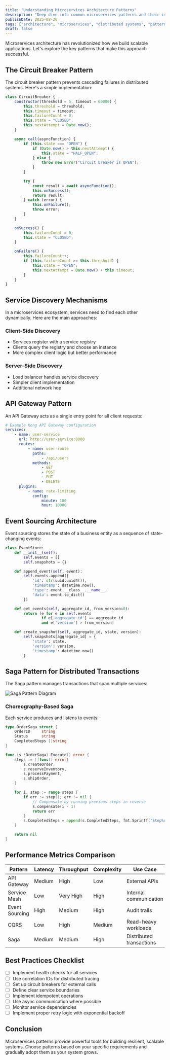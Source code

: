 ```yaml
---
title: "Understanding Microservices Architecture Patterns"
description: "Deep dive into common microservices patterns and their implementation strategies"
publishDate: 2025-08-20
tags: ["architecture", "microservices", "distributed systems", "patterns"]
draft: false
---
```


Microservices architecture has revolutionized how we build scalable applications. Let's explore the key patterns that make this approach successful.

## The Circuit Breaker Pattern

The circuit breaker pattern prevents cascading failures in distributed systems. Here's a simple implementation:

```javascript
class CircuitBreaker {
    constructor(threshold = 5, timeout = 60000) {
        this.threshold = threshold;
        this.timeout = timeout;
        this.failureCount = 0;
        this.state = "CLOSED";
        this.nextAttempt = Date.now();
    }

    async call(asyncFunction) {
        if (this.state === "OPEN") {
            if (Date.now() > this.nextAttempt) {
                this.state = "HALF_OPEN";
            } else {
                throw new Error("Circuit breaker is OPEN");
            }
        }

        try {
            const result = await asyncFunction();
            this.onSuccess();
            return result;
        } catch (error) {
            this.onFailure();
            throw error;
        }
    }

    onSuccess() {
        this.failureCount = 0;
        this.state = "CLOSED";
    }

    onFailure() {
        this.failureCount++;
        if (this.failureCount >= this.threshold) {
            this.state = "OPEN";
            this.nextAttempt = Date.now() + this.timeout;
        }
    }
}
```

## Service Discovery Mechanisms

In a microservices ecosystem, services need to find each other dynamically. Here are the main approaches:

### Client-Side Discovery

- Services register with a service registry
- Clients query the registry and choose an instance
- More complex client logic but better performance

### Server-Side Discovery

- Load balancer handles service discovery
- Simpler client implementation
- Additional network hop

## API Gateway Pattern

An API Gateway acts as a single entry point for all client requests:

```yaml
# Example Kong API Gateway configuration
services:
    - name: user-service
      url: http://user-service:8080
      routes:
          - name: user-route
            paths:
                - /api/users
            methods:
                - GET
                - POST
                - PUT
                - DELETE
      plugins:
          - name: rate-limiting
            config:
                minute: 100
                hour: 10000
```

## Event Sourcing Architecture

Event sourcing stores the state of a business entity as a sequence of state-changing events:

```python
class EventStore:
    def __init__(self):
        self.events = []
        self.snapshots = {}

    def append_event(self, event):
        self.events.append({
            'id': str(uuid.uuid4()),
            'timestamp': datetime.now(),
            'type': event.__class__.__name__,
            'data': event.to_dict()
        })

    def get_events(self, aggregate_id, from_version=0):
        return [e for e in self.events
                if e['aggregate_id'] == aggregate_id
                and e['version'] > from_version]

    def create_snapshot(self, aggregate_id, state, version):
        self.snapshots[aggregate_id] = {
            'state': state,
            'version': version,
            'timestamp': datetime.now()
        }
```

## Saga Pattern for Distributed Transactions

The Saga pattern manages transactions that span multiple services:

![Saga Pattern Diagram](https://example.com/saga-pattern.png)

### Choreography-Based Saga

Each service produces and listens to events:

```go
type OrderSaga struct {
    OrderID     string
    Status      string
    CompletedSteps []string
}

func (s *OrderSaga) Execute() error {
    steps := []func() error{
        s.createOrder,
        s.reserveInventory,
        s.processPayment,
        s.shipOrder,
    }

    for i, step := range steps {
        if err := step(); err != nil {
            // Compensate by running previous steps in reverse
            s.compensate(i - 1)
            return err
        }
        s.CompletedSteps = append(s.CompletedSteps, fmt.Sprintf("Step%d", i))
    }

    return nil
}
```

## Performance Metrics Comparison

| Pattern        | Latency | Throughput | Complexity | Use Case                 |
| -------------- | ------- | ---------- | ---------- | ------------------------ |
| API Gateway    | Medium  | High       | Low        | External APIs            |
| Service Mesh   | Low     | Very High  | High       | Internal communication   |
| Event Sourcing | High    | Medium     | High       | Audit trails             |
| CQRS           | Low     | High       | Medium     | Read-heavy workloads     |
| Saga           | Medium  | Medium     | High       | Distributed transactions |

## Best Practices Checklist

- [ ] Implement health checks for all services
- [ ] Use correlation IDs for distributed tracing
- [ ] Set up circuit breakers for external calls
- [ ] Define clear service boundaries
- [ ] Implement idempotent operations
- [ ] Use async communication where possible
- [ ] Monitor service dependencies
- [ ] Implement proper retry logic with exponential backoff

## Conclusion

Microservices patterns provide powerful tools for building resilient, scalable systems. Choose patterns based on your specific requirements and gradually adopt them as your system grows.
